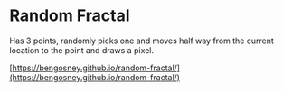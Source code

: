 # Random Fractal

Has 3 points, randomly picks one and moves half way from the current location to the point and draws a pixel.

[https://bengosney.github.io/random-fractal/](https://bengosney.github.io/random-fractal/)
